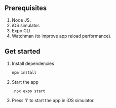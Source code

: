 ## Prerequisites
1. Node JS.
2. iOS simulator.
3. Expo CLI.
4. Watchman (to improve app reload performance).

## Get started
1. Install dependencies

   ```bash
   npm install
   ```

2. Start the app

   ```bash
    npx expo start
   ```

3. Press 'i' to start the app in iOS simulator.
